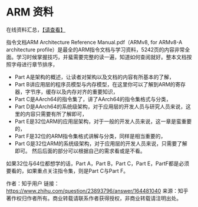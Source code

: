 ARM 资料
===================

在线资料汇总，[【请查看】](https://community.arm.com/cn/b/blog/posts/armv8-online-materials)




指令文档ARM Architecture Reference Manual.pdf（ARMv8, for ARMv8-A architecture profile）是最全的ARM指令文档与学习资料，5242页的内容非常全面。学习时候掌握技巧，并蜚需要完整的读一遍，知道如何查阅就好。整本文档按照字母进行章节排序，

+ Part A是架构的概述，让读者对架构以及文档的内容有所基本的了解，
+ Part B讲应用层的程序员模型与内存模型，在这里你可以了解到ARM的寄存器，字节序，缓存以及内存对齐的重要知识，
+ Part C是AArch64的指令集了，讲了AArch64的指令集格式与分类，
+ Part D是AArch64的系统级架构，对于应用层的开发人员与研究人员来说，这里的内容只需要有所了解即可，
+ Part E是32位ARM的应用层架构，对于一般的开发人员来说，这一章是蛮重要的，
+ Part F是32位的ARM指令集格式讲解与分类，同样是相当重要的，
+ Part G是32位ARM的系统级架构，对于应用层的开发人员来说，只需要了解即可。
然后后面的部分可以根据自己的需求看或是不看。

如果32位与64位都想学的话，Part A，Part B，Part C，Part E，PartF都是必须要看的，如果重点关注指令集，则是Part C与Part F。

作者：知乎用户
链接：https://www.zhihu.com/question/23893796/answer/164481040
来源：知乎
著作权归作者所有。商业转载请联系作者获得授权，非商业转载请注明出处。